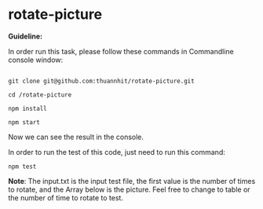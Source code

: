 # rotate-picture

**Guideline:** 

In order run this task, please follow these commands in Commandline console window:

```

git clone git@github.com:thuannhit/rotate-picture.git

cd /rotate-picture

npm install

npm start

```

Now we can see the result in the console.

In order to run the test of this code, just need to run this command:

```
npm test
```

**Note**: The input.txt is the input test file, the first value is the number of times to rotate, and the Array below is the picture. Feel free to change to table or the number of time to rotate to test.
